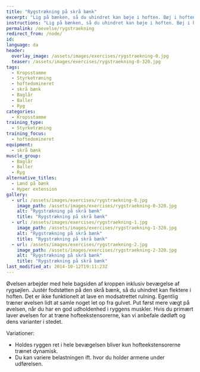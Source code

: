 ```yaml
---
title: "Rygstrækning på skrå bænk"
excerpt: "Lig på bænken, så du uhindret kan bøje i hoften. Bøj i hoften og hold igen indtil kroppen hænger næsten lodret ned. Bevæg dig tilbage til udgangspunktet. "
instructions: "Lig på bænken, så du uhindret kan bøje i hoften. Bøj i hoften og hold igen indtil kroppen hænger næsten lodret ned. Bevæg dig tilbage til udgangspunktet. "
permalink: /oevelse/rygstraekning
redirect_from: /node/
id: 
language: da
header:
  overlay_image: /assets/images/exercises/rygstraekning-0.jpg
  teaser: /assets/images/exercises/rygstraekning-0-320.jpg
tags:
  - Kropsstamme
  - Styrketræning
  - hoftedomineret
  - skrå bænk
  - Baglår
  - Baller
  - Ryg
categories:
  - Kropsstamme
training_type: 
  - Styrketræning
training_focus: 
  - hoftedomineret
equipment:
  - skrå bænk
muscle_group:
  - Baglår
  - Baller
  - Ryg
alternative_titles:
  - Lænd på bænk
  - Hyper extension
gallery:
  - url: /assets/images/exercises/rygstraekning-0.jpg
    image_path: /assets/images/exercises/rygstraekning-0-320.jpg
    alt: "Rygstrækning på skrå bænk"
    title: "Rygstrækning på skrå bænk"
  - url: /assets/images/exercises/rygstraekning-1.jpg
    image_path: /assets/images/exercises/rygstraekning-1-320.jpg
    alt: "Rygstrækning på skrå bænk"
    title: "Rygstrækning på skrå bænk"
  - url: /assets/images/exercises/rygstraekning-2.jpg
    image_path: /assets/images/exercises/rygstraekning-2-320.jpg
    alt: "Rygstrækning på skrå bænk"
    title: "Rygstrækning på skrå bænk"
last_modified_at: 2014-10-12T19:11:23Z
---
```


Øvelsen arbejder med hele bagsiden af kroppen inklusiv bevægelse af rygsøjlen. Justér fodstøtten på den skrå bænk, så du uhindret kan flektere i hoften. Det er ikke funktionelt at lave en modsatrettet rulning. Egentlig træner øvelsen lidt at samle noget let op fra gulvet. Put først mere vægt på øvelsen, når du har en god udholdenhed i ryggens muskler. Hvis du primært laver øvelsen for at træne hofteekstensorerne, kan vi anbefale dødløft og dens varianter i stedet.

Variationer:

- Holdes ryggen ret i hele bevægelsen bliver kun hofteekstensorerne trænet dynamisk.
- Du kan variere belastningen ift. hvor du holder armene under udførelsen.
